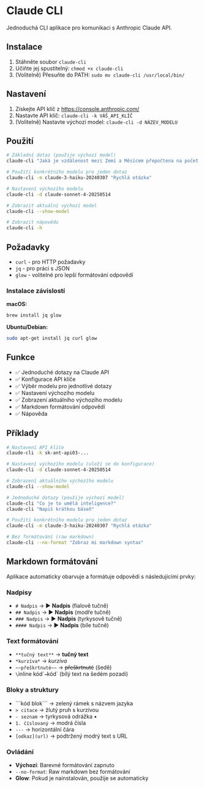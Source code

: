# Claude CLI

Jednoduchá CLI aplikace pro komunikaci s Anthropic Claude API.

## Instalace

1. Stáhněte soubor `claude-cli`
2. Učiňte jej spustitelný: `chmod +x claude-cli`
3. (Volitelně) Přesuňte do PATH: `sudo mv claude-cli /usr/local/bin/`

## Nastavení

1. Získejte API klíč z https://console.anthropic.com/
2. Nastavte API klíč: `claude-cli -k VÁŠ_API_KLÍČ`
3. (Volitelně) Nastavte výchozí model: `claude-cli -d NÁZEV_MODELU`

## Použití

```bash
# Základní dotaz (použije výchozí model)
claude-cli "Jaká je vzdálenost mezi Zemí a Měsícem přepočtena na počet Škoda Fábií?"

# Použití konkrétního modelu pro jeden dotaz
claude-cli -m claude-3-haiku-20240307 "Rychlá otázka"

# Nastavení výchozího modelu
claude-cli -d claude-sonnet-4-20250514

# Zobrazit aktuální výchozí model
claude-cli --show-model

# Zobrazit nápovědu
claude-cli -h
```

## Požadavky

- `curl` - pro HTTP požadavky
- `jq` - pro práci s JSON
- `glow` - volitelné pro lepší formátování odpovědí

### Instalace závislostí

**macOS:**
```bash
brew install jq glow
```

**Ubuntu/Debian:**
```bash
sudo apt-get install jq curl glow
```

## Funkce

- ✅ Jednoduché dotazy na Claude API
- ✅ Konfigurace API klíče
- ✅ Výběr modelu pro jednotlivé dotazy
- ✅ Nastavení výchozího modelu
- ✅ Zobrazení aktuálního výchozího modelu
- ✅ Markdown formátování odpovědí
- ✅ Nápověda

## Příklady

```bash
# Nastavení API klíče
claude-cli -k sk-ant-api03-...

# Nastavení výchozího modelu (uloží se do konfigurace)
claude-cli -d claude-sonnet-4-20250514

# Zobrazení aktuálního výchozího modelu
claude-cli --show-model

# Jednoduché dotazy (použije výchozí model)
claude-cli "Co je to umělá inteligence?"
claude-cli "Napiš krátkou báseň"

# Použití konkrétního modelu pro jeden dotaz
claude-cli -m claude-3-haiku-20240307 "Rychlá otázka"

# Bez formátování (raw markdown)
claude-cli --no-format "Zobraz mi markdown syntax"
```

## Markdown formátování

Aplikace automaticky obarvuje a formátuje odpovědi s následujícími prvky:

### Nadpisy
- `# Nadpis` → ▶ **Nadpis** (fialově tučně)
- `## Nadpis` → ▶ **Nadpis** (modře tučně)  
- `### Nadpis` → ▶ **Nadpis** (tyrkysově tučně)
- `#### Nadpis` → ▶ **Nadpis** (bíle tučně)

### Text formátování
- `**tučný text**` → **tučný text**
- `*kurzíva*` → *kurzíva* 
- `~~přeškrtnuté~~` → ~~přeškrtnuté~~ (šedě)
- `\`inline kód\`` → `kód` (bílý text na šedém pozadí)

### Bloky a struktury
- \`\`\`kód blok\`\`\` → zelený rámek s názvem jazyka
- `> citace` → žlutý pruh s kurzívou
- `- seznam` → tyrkysová odrážka •
- `1. číslovaný` → modrá čísla
- `---` → horizontální čára
- `[odkaz](url)` → podtržený modrý text s URL

### Ovládání
- **Výchozí**: Barevné formátování zapnuto
- `--no-format`: Raw markdown bez formátování
- **Glow**: Pokud je nainstalován, použije se automaticky